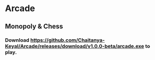 # Arcade

## Monopoly & Chess

### Download <https://github.com/Chaitanya-Keyal/Arcade/releases/download/v1.0.0-beta/arcade.exe> to play.
